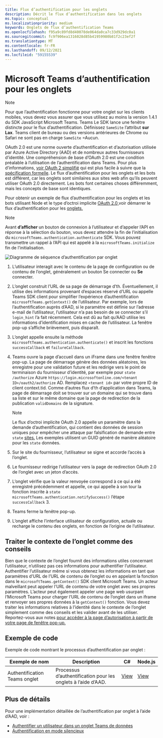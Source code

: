 ```yaml
---
title: Flux d’authentification pour les onglets
description: Décrit le flux d’authentification dans les onglets
ms.topic: conceptual
ms.localizationpriority: medium
keywords: Onglets de flux d’authentification Teams
ms.openlocfilehash: f95a9c89fd8d40078de064da0ca7c33d929dc0a1
ms.sourcegitcommit: fc9f906ea1316028d85b41959980b81f2c23ef2f
ms.translationtype: MT
ms.contentlocale: fr-FR
ms.lasthandoff: 09/12/2021
ms.locfileid: "59155539"
---
```

# <a name="microsoft-teams-authentication-flow-for-tabs"></a>Microsoft Teams d’authentification pour les onglets

> [!NOTE]
> Pour que l’authentification fonctionne pour votre onglet sur les clients mobiles, vous devez vous assurer que vous utilisez au moins la version 1.4.1 du SDK JavaScript Microsoft Teams.
> Teams Le SDK lance une fenêtre distincte pour le flux d’authentification. Définissez `SameSite` l’attribut **sur Lax**. Teams client de bureau ou des versions antérieures de Chrome ou Safari ne sont pas en charge `SameSite` =Aucun.

OAuth 2.0 est une norme ouverte d’authentification et d’autorisation utilisée par Azure Active Directory (AAD) et de nombreux autres fournisseurs d’identité. Une compréhension de base d’OAuth 2.0 est une condition préalable à l’utilisation de l’authentification dans Teams. Pour plus d’informations, [voir OAuth 2 simplifié](https://aaronparecki.com/oauth-2-simplified/) qui est plus facile à suivre que la [spécification formelle](https://oauth.net/2/). Le flux d’authentification pour les onglets et les bots est différent, car les onglets sont similaires aux sites web afin qu’ils peuvent utiliser OAuth 2.0 directement. Les bots font certaines choses différemment, mais les concepts de base sont identiques.

Pour obtenir un exemple de flux d’authentification pour les onglets et les bots utilisant Node et le type d’octroi implicite [OAuth 2.0,](https://oauth.net/2/grant-types/implicit/)voir démarrer le flux d’authentification pour les [onglets.](~/tabs/how-to/authentication/auth-tab-aad.md#initiate-authentication-flow)

> [!NOTE]
> Avant **d’afficher** un bouton de connexion à l’utilisateur et d’appeler l’API en réponse à la sélection du bouton, vous devez attendre la fin de l’initialisation du `microsoftTeams.authentication.authenticate` SDK. Vous pouvez transmettre un rappel à l’API qui est appelé à la `microsoftTeams.initialize` fin de l’initialisation.

![Diagramme de séquence d’authentification par onglet](~/assets/images/authentication/tab_auth_sequence_diagram.png)

1. L’utilisateur interagit avec le contenu de la  page de configuration ou de contenu de l’onglet, généralement un bouton Se connecter ou **Se** connecter.
2. L’onglet construit l’URL de sa page de démarrage d’th. Éventuellement, il utilise des informations provenant d’espaces réservé d’URL ou appelle Teams SDK client pour simplifier l’expérience d’authentification `microsoftTeams.getContext()` de l’utilisateur. Par exemple, lors de l’authentification auprès d’AAD, si le paramètre est définie sur l’adresse e-mail de l’utilisateur, l’utilisateur n’a pas besoin de se connecter s’il `login_hint` l’a fait récemment. Cela est dû au fait qu’AAD utilise les informations d’identification mises en cache de l’utilisateur. La fenêtre pop-up s’affiche brièvement, puis disparaît.
3. L’onglet appelle ensuite la méthode `microsoftTeams.authentication.authenticate()` et inscrit les fonctions `successCallback` et `failureCallback`.
4. Teams ouvre la page d’accueil dans un iFrame dans une fenêtre fenêtre pop-up. La page de démarrage génère des données aléatoires, les enregistre pour une validation future et les redirige vers le point de terminaison du fournisseur d’identité, par exemple pour `state` `/authorize` Azure `https://login.microsoftonline.com/<tenant ID>/oauth2/authorize` AD. Remplacez `<tenant id>` par votre propre ID de client context.tid.
Comme d’autres flux d’th d’application dans Teams, la page de démarrage doit se trouver sur un domaine qui se trouve dans sa liste et sur le même domaine que la page de redirection de la publication `validDomains` de la signature.

    > [!NOTE]
    > Le flux d’octroi implicite OAuth 2.0 appelle un paramètre dans la demande d’authentification, qui contient des données de session uniques pour empêcher une attaque par falsification de demande entre `state` [sites.](https://en.wikipedia.org/wiki/Cross-site_request_forgery) Les exemples utilisent un GUID généré de manière aléatoire pour les `state` données.

5. Sur le site du fournisseur, l’utilisateur se signe et accorde l’accès à l’onglet.
6. Le fournisseur redirige l’utilisateur vers la page de redirection OAuth 2.0 de l’onglet avec un jeton d’accès.
7. L’onglet vérifie que la valeur renvoyée correspond à ce qui a été enregistré précédemment et appelle, ce qui appelle à son tour la fonction inscrite à `state` `microsoftTeams.authentication.notifySuccess()` l’étape `successCallback` 3.
8. Teams ferme la fenêtre pop-up.
9. L’onglet affiche l’interface utilisateur de configuration, actuale ou recharge le contenu des onglets, en fonction de l’origine de l’utilisateur.

## <a name="treat-tab-context-as-hints"></a>Traiter le contexte de l’onglet comme des conseils

Bien que le contexte de l’onglet fournit des informations utiles concernant l’utilisateur, n’utilisez pas ces informations pour authentifier l’utilisateur. Authentifier l’utilisateur même si vous obtenez les informations en tant que paramètres d’URL de l’URL de contenu de l’onglet ou en appelant la fonction dans le `microsoftTeams.getContext()` SDK client Microsoft Teams. Un acteur malveillant peut appeler l’URL de contenu de votre onglet avec ses propres paramètres. L’acteur peut également appeler une page web usurpant l’Microsoft Teams pour charger l’URL de contenu de l’onglet dans un iframe et renvoyer ses propres données à la `getContext()` fonction. Vous devez traiter les informations relatives à l’identité dans le contexte de l’onglet simplement comme des conseils et les valider avant de les utiliser. Reportez-vous aux notes [pour accéder à la page d’autorisation à partir de votre page de fenêtre pop-up.](~/tabs/how-to/authentication/auth-tab-aad.md#navigate-to-the-authorization-page-from-your-popup-page)

## <a name="code-sample"></a>Exemple de code

Exemple de code montrant le processus d’authentification par onglet :

| **Exemple de nom** | **Description** | **C#** | **Node.js** |
|-----------------|-----------------|-------------|------------|
| Authentification Teams onglet | Processus d’authentification pour les onglets à l’aide d’AAD. | [View](https://github.com/OfficeDev/Microsoft-Teams-Samples/tree/main/samples/app-complete-sample/csharp) | [View](https://github.com/OfficeDev/Microsoft-Teams-Samples/tree/main/samples/app-complete-sample/nodejs) |

## <a name="more-details"></a>Plus de détails

Pour une implémentation détaillée de l’authentification par onglet à l’aide d’AAD, voir :

* [Authentifier un utilisateur dans un onglet Teams de données](~/tabs/how-to/authentication/auth-tab-AAD.md)
* [Authentification en mode silencieux](~/tabs/how-to/authentication/auth-silent-AAD.md)
